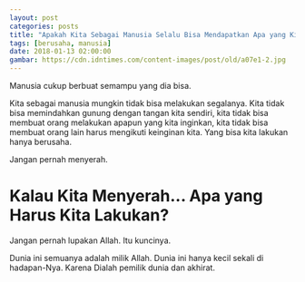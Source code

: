 ```yaml
---
layout: post
categories: posts
title: "Apakah Kita Sebagai Manusia Selalu Bisa Mendapatkan Apa yang Kita Inginkan?"
tags: [berusaha, manusia]
date: 2018-01-13 02:00:00
gambar: https://cdn.idntimes.com/content-images/post/old/a07e1-2.jpg
---
```


Manusia cukup berbuat semampu yang dia bisa.

Kita sebagai manusia mungkin tidak bisa melakukan segalanya. Kita tidak bisa memindahkan gunung dengan tangan kita sendiri, kita tidak bisa membuat orang melakukan apapun yang kita inginkan, kita tidak bisa membuat orang lain harus mengikuti keinginan kita. Yang bisa kita lakukan hanya berusaha.

Jangan pernah menyerah.

# Kalau Kita Menyerah... Apa yang Harus Kita Lakukan?

Jangan pernah lupakan Allah. Itu kuncinya.

Dunia ini semuanya adalah milik Allah. Dunia ini hanya kecil sekali di hadapan-Nya. Karena Dialah pemilik dunia dan akhirat.